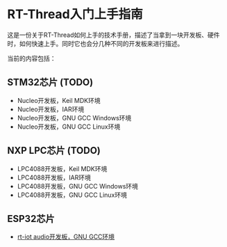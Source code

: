 # RT-Thread入门上手指南

这是一份关于RT-Thread如何上手的技术手册，描述了当拿到一块开发板、硬件时，如何快速上手。同时它也会分几种不同的开发板来进行描述。

当前的内容包括：

## STM32芯片 (TODO)

* Nucleo开发板，Keil MDK环境
* Nucleo开发板，IAR环境
* Nucleo开发板，GNU GCC Windows环境
* Nucleo开发板，GNU GCC Linux环境

## NXP LPC芯片 (TODO)

* LPC4088开发板，Keil MDK环境
* LPC4088开发板，IAR环境
* LPC4088开发板，GNU GCC Windows环境
* LPC4088开发板，GNU GCC Linux环境

## ESP32芯片

* [rt-iot audio开发板，GNU GCC环境](https://github.com/RT-Thread/rtthread-manual-doc/blob/master/zh/4chapters/quickstart_esp32.md)
